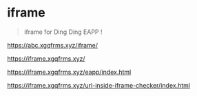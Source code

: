# iframe

> iframe for Ding Ding EAPP !

https://abc.xgqfrms.xyz/iframe/

https://iframe.xgqfrms.xyz/

https://iframe.xgqfrms.xyz/eapp/index.html


https://iframe.xgqfrms.xyz/url-inside-iframe-checker/index.html

